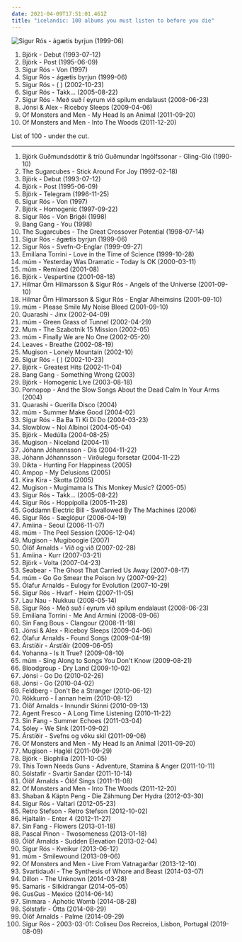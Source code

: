 ```yaml
---
date: 2021-04-09T17:51:01.461Z
title: "icelandic: 100 albums you must listen to before you die"
---
```

![Sigur Rós - ágætis byrjun (1999-06)](http://coverartarchive.org/release/3f38169f-6501-4383-8a0e-06d416338e8f/6928375238-500.jpg "Sigur Rós - ágætis byrjun (1999-06)")
<ol class="albums">
<li data-cover="http://coverartarchive.org/release/3945b500-1e03-3060-89a2-82b0938d8397/23040661690-500.jpg" data-tags="electronic, alternative" role="button">Björk - Debut (1993-07-12)</li>
<li data-cover="https://img.discogs.com/c79jKT7D51ChaH4zgcVBMAbjRGg=/fit-in/600x538/filters:strip_icc():format(jpeg):mode_rgb():quality(90)/discogs-images/R-1410907-1281931688.jpeg.jpg" data-tags="electronic, alternative" role="button">Björk - Post (1995-06-09)</li>
<li data-cover="https://img.discogs.com/xDoLKS9K6k-_LsoyHCli65KIfo0=/fit-in/600x600/filters:strip_icc():format(jpeg):mode_rgb():quality(90)/discogs-images/R-5800452-1403020958-1511.jpeg.jpg" data-tags="ambient, post-rock" role="button">Sigur Rós - Von (1997)</li>
<li data-cover="http://coverartarchive.org/release/3f38169f-6501-4383-8a0e-06d416338e8f/6928375238-500.jpg" data-tags="post-rock" role="button">Sigur Rós - ágætis byrjun (1999-06)</li>
<li data-cover="https://img.discogs.com/VheYISXt_58od4eKphk3Dpi-pWA=/fit-in/600x529/filters:strip_icc():format(jpeg):mode_rgb():quality(90)/discogs-images/R-69857-1505864447-6375.jpeg.jpg" data-tags="post-rock" role="button">Sigur Rós - ( ) (2002-10-23)</li>
<li data-cover="http://coverartarchive.org/release/4e5c0257-cf0e-3ece-95e6-bf3dc4c18f2b/8227839938-500.jpg" data-tags="post-rock" role="button">Sigur Rós - Takk... (2005-08-22)</li>
<li data-cover="http://coverartarchive.org/release/e4cef835-f2ac-48df-8407-b38ac4ec9969/22564414072-500.jpg" data-tags="post-rock" role="button">Sigur Rós - Með suð í eyrum við spilum endalaust (2008-06-23)</li>
<li data-cover="http://coverartarchive.org/release/06893018-03d4-3c87-9d87-93bb51881dc0/22358531244-500.jpg" data-tags="ambient, icelandic" role="button">Jónsi & Alex - Riceboy Sleeps (2009-04-06)</li>
<li data-cover="https://img.discogs.com/JOkkZurGvAkeFp8PQEAgtqzrhjg=/fit-in/600x539/filters:strip_icc():format(jpeg):mode_rgb():quality(90)/discogs-images/R-10352709-1495840289-6397.jpeg.jpg" data-tags="indie pop, indie" role="button">Of Monsters and Men - My Head Is an Animal (2011-09-20)</li>
<li data-cover="http://coverartarchive.org/release/4768d1fc-efa0-4dda-bb7f-9856e806831a/3608510095-500.jpg" data-tags="icelandic" role="button">Of Monsters and Men - Into The Woods (2011-12-20)</li>
</ol>
List of 100 - under the cut.
<!-- more -->

_________________

<ol class="albums">
<li data-cover="http://coverartarchive.org/release/460a13d9-3795-3106-92ee-a43f3230fd35/24887398997-500.jpg" data-tags="jazz" role="button">
Björk Guðmundsdóttir & tríó Guðmundar Ingólfssonar - Gling-Gló (1990-10)
</li>
<li data-cover="http://coverartarchive.org/release/bc30517f-15a6-45e8-a40a-3e85f3e91e16/9538648138-500.jpg" data-tags="90s, icelandic" role="button">
The Sugarcubes - Stick Around For Joy (1992-02-18)
</li>
<li data-cover="http://coverartarchive.org/release/3945b500-1e03-3060-89a2-82b0938d8397/23040661690-500.jpg" data-tags="electronic, alternative" role="button">
Björk - Debut (1993-07-12)
</li>
<li data-cover="https://img.discogs.com/c79jKT7D51ChaH4zgcVBMAbjRGg=/fit-in/600x538/filters:strip_icc():format(jpeg):mode_rgb():quality(90)/discogs-images/R-1410907-1281931688.jpeg.jpg" data-tags="electronic, alternative" role="button">
Björk - Post (1995-06-09)
</li>
<li data-cover="https://img.discogs.com/GWBTAjGaW7WhP5q9-kFTJ6GgOSY=/fit-in/600x600/filters:strip_icc():format(jpeg):mode_rgb():quality(90)/discogs-images/R-13994-001.jpg.jpg" data-tags="electronic, remix" role="button">
Björk - Telegram (1996-11-25)
</li>
<li data-cover="https://img.discogs.com/xDoLKS9K6k-_LsoyHCli65KIfo0=/fit-in/600x600/filters:strip_icc():format(jpeg):mode_rgb():quality(90)/discogs-images/R-5800452-1403020958-1511.jpeg.jpg" data-tags="ambient, post-rock" role="button">
Sigur Rós - Von (1997)
</li>
<li data-cover="http://coverartarchive.org/release/7a2ad97a-55e9-48a4-953b-45ddc10f7f0f/3778603775-500.jpg" data-tags="electronic, alternative" role="button">
Björk - Homogenic (1997-09-22)
</li>
<li data-cover="http://coverartarchive.org/release/59423973-26cd-4a5c-b884-da4a32fed5be/9635511608-500.jpg" data-tags="post-rock, icelandic, ambiental" role="button">
Sigur Rós - Von Brigði (1998)
</li>
<li data-cover="http://coverartarchive.org/release/b7bb368c-4760-40d1-8244-8b42729125d1/2337163551-500.jpg" data-tags="electronic, trip-hop" role="button">
Bang Gang - You (1998)
</li>
<li data-cover="http://coverartarchive.org/release/304f562b-e9d9-372f-8f38-39cf5d7d49aa/28131962177-500.jpg" data-tags="alternative rock" role="button">
The Sugarcubes - The Great Crossover Potential (1998-07-14)
</li>
<li data-cover="http://coverartarchive.org/release/3f38169f-6501-4383-8a0e-06d416338e8f/6928375238-500.jpg" data-tags="post-rock" role="button">
Sigur Rós - ágætis byrjun (1999-06)
</li>
<li data-cover="https://img.discogs.com/5SFQRNhydZV1l1GMkdanFX7z2eA=/fit-in/600x593/filters:strip_icc():format(jpeg):mode_rgb():quality(90)/discogs-images/R-1439976-1417816672-8157.jpeg.jpg" data-tags="icelandic" role="button">
Sigur Rós - Svefn-G-Englar (1999-09-27)
</li>
<li data-cover="http://coverartarchive.org/release/4086fb2d-8bae-4d8e-9557-30b84f10755f/19988749407-500.jpg" data-tags="indie, pop, female vocalists, singer-songwriter, trip hop" role="button">
Emilíana Torrini - Love in the Time of Science (1999-10-28)
</li>
<li data-cover="https://img.discogs.com/4A7pxX5IPWZyBTGjz_ivrmyVXi8=/fit-in/600x600/filters:strip_icc():format(jpeg):mode_rgb():quality(90)/discogs-images/R-28802-1300556819.jpeg.jpg" data-tags="ambient, glitch, electronica, post-rock" role="button">
múm - Yesterday Was Dramatic - Today Is OK (2000-03-11)
</li>
<li data-cover="http://coverartarchive.org/release/3264318d-417a-4a87-a8c0-14ef4f253d9a/3030442665-500.jpg" data-tags="icelandic" role="button">
múm - Remixed (2001-08)
</li>
<li data-cover="http://coverartarchive.org/release/441e153d-6ce6-3a75-aa4e-65f63b88d14f/3487982154-500.jpg" data-tags="electronic" role="button">
Björk - Vespertine (2001-08-18)
</li>
<li data-cover="http://coverartarchive.org/release/83a233fa-b0bc-4507-8aa8-71197e99ed62/19056063496-500.jpg" data-tags="ambient, icelandic" role="button">
Hilmar Örn Hilmarsson & Sigur Rós - Angels of the Universe (2001-09-10)
</li>
<li data-cover="http://coverartarchive.org/release/965b38de-1913-484c-8515-3f1c38cf174a/5191918805-500.jpg" data-tags="soundtrack, icelandic, sigur ros" role="button">
Hilmar Örn Hilmarsson & Sigur Rós - Englar Alheimsins (2001-09-10)
</li>
<li data-cover="http://coverartarchive.org/release/1a6c2ac5-9931-41cd-98e1-9aad3c16468d/8354320939-500.jpg" data-tags="icelandic" role="button">
múm - Please Smile My Noise Bleed (2001-09-10)
</li>
<li data-cover="https://img.discogs.com/p1lWr_ISxTgL9zY5IZz8huVP-sM=/fit-in/600x600/filters:strip_icc():format(jpeg):mode_rgb():quality(90)/discogs-images/R-690086-1254843035.jpeg.jpg" data-tags="rock, other, icelandic, alternative rap, rap-rock, stick-em-up" role="button">
Quarashi - Jinx (2002-04-09)
</li>
<li data-cover="http://coverartarchive.org/release/0699b828-d3bb-4c9d-b80c-536e007117c4/22262933271-500.jpg" data-tags="icelandic" role="button">
múm - Green Grass of Tunnel (2002-04-29)
</li>
<li data-cover="https://img.discogs.com/EhLr_l8kV4L-_xs0zgjp8VdkOTU=/fit-in/600x543/filters:strip_icc():format(jpeg):mode_rgb():quality(90)/discogs-images/R-823372-1516570637-5405.jpeg.jpg" data-tags="electronic, electronica" role="button">
Mum - The Szabotnik 15 Mission (2002-05)
</li>
<li data-cover="https://img.discogs.com/anRhTSipnCKDpNk-BLBrTKQ9KBc=/fit-in/591x600/filters:strip_icc():format(jpeg):mode_rgb():quality(90)/discogs-images/R-6382069-1417870435-4250.jpeg.jpg" data-tags="electronic" role="button">
múm - Finally We are No One (2002-05-20)
</li>
<li data-cover="https://img.discogs.com/oWVGEQWFO-ab7lOrr653DrHk4yg=/fit-in/480x481/filters:strip_icc():format(jpeg):mode_rgb():quality(90)/discogs-images/R-739735-1357904961-6155.jpeg.jpg" data-tags="indie rock" role="button">
Leaves - Breathe (2002-08-19)
</li>
<li data-cover="https://img.discogs.com/XcwpLqGcprgoLn2glzpjUz9t3Bc=/fit-in/600x594/filters:strip_icc():format(jpeg):mode_rgb():quality(90)/discogs-images/R-198649-1586603824-9916.jpeg.jpg" data-tags="singer-songwriter, folktronica, indie folk, iceland" role="button">
Mugison - Lonely Mountain (2002-10)
</li>
<li data-cover="https://img.discogs.com/VheYISXt_58od4eKphk3Dpi-pWA=/fit-in/600x529/filters:strip_icc():format(jpeg):mode_rgb():quality(90)/discogs-images/R-69857-1505864447-6375.jpeg.jpg" data-tags="post-rock" role="button">
Sigur Rós - ( ) (2002-10-23)
</li>
<li data-cover="http://coverartarchive.org/release/99a3becc-087b-4c23-a7bd-0b5721cf098c/1675236638-500.jpg" data-tags="electronic, alternative" role="button">
Björk - Greatest Hits (2002-11-04)
</li>
<li data-cover="http://coverartarchive.org/release/994e2eae-daf6-4428-a109-08ee24226397/7204386247-500.jpg" data-tags="trip-hop, icelandic" role="button">
Bang Gang - Something Wrong (2003)
</li>
<li data-cover="https://img.discogs.com/aiGtfbrmX10NazhTRVrB3Y0fvOo=/fit-in/600x600/filters:strip_icc():format(jpeg):mode_rgb():quality(90)/discogs-images/R-813694-1161458280.jpeg.jpg" data-tags="electronic, alternative, female vocalists, bjork" role="button">
Björk - Homogenic Live (2003-08-18)
</li>
<li data-cover="https://img.discogs.com/KrbD9S-ga2-IXaA_qAC90OG-IAw=/fit-in/400x341/filters:strip_icc():format(jpeg):mode_rgb():quality(90)/discogs-images/R-913453-1285001908.jpeg.jpg" data-tags="ambient, icelandic" role="button">
Pornopop - And the Slow Songs About the Dead Calm In Your Arms (2004)
</li>
<li data-cover="https://img.discogs.com/Z8F7GtpzEeaqXy2dORCEBGoq6Ds=/fit-in/500x500/filters:strip_icc():format(jpeg):mode_rgb():quality(90)/discogs-images/R-1137881-1493257369-7784.jpeg.jpg" data-tags="rock, icelandic" role="button">
Quarashi - Guerilla Disco (2004)
</li>
<li data-cover="http://coverartarchive.org/release/68c7d49e-060e-3a47-88b4-8a1722859358/11078589852-500.jpg" data-tags="icelandic, electronic" role="button">
múm - Summer Make Good (2004-02)
</li>
<li data-cover="https://img.discogs.com/YJb6_IwqUpEEuvv-XIZOJRj-AN0=/fit-in/600x448/filters:strip_icc():format(jpeg):mode_rgb():quality(90)/discogs-images/R-12961274-1545393598-6983.jpeg.jpg" data-tags="icelandic" role="button">
Sigur Rós - Ba Ba Ti Ki Di Do (2004-03-23)
</li>
<li data-cover="http://coverartarchive.org/release/59445333-06ea-472c-a1f0-8c068ebbab22/6848531527-500.jpg" data-tags="soundtrack" role="button">
Slowblow - Noi Albinoi (2004-05-04)
</li>
<li data-cover="http://coverartarchive.org/release/5c24e649-4e52-4f57-90c9-8275149706c0/7794274920-500.jpg" data-tags="experimental" role="button">
Björk - Medúlla (2004-08-25)
</li>
<li data-cover="https://img.discogs.com/w7hRS_v8pSkKbDYo4D5ZEJWbouI=/fit-in/600x531/filters:strip_icc():format(jpeg):mode_rgb():quality(90)/discogs-images/R-332658-1104452767.jpg.jpg" data-tags="alternative, icelandic, iceland, tagged, lost, something, sounds, tag, thoughts, maybe, bananas, bats, variable, genre, shady, onions, bent, filtered, bite, thing, get it, wednesday, fully streamable album, grady, zap, partial, lobotomy, spelling lobotomy correctly, possible, perhaps, suggestions, mangum, specific, extremities, optional, liver, shady grady, northern hemisphere, western hemisphere, non-verbal, you might, jib, i am tagging this artist, the fire of the mind agitates the atmosphere, testing 1-2-3, deek, liver and onions" role="button">
Mugison - Niceland (2004-11)
</li>
<li data-cover="http://coverartarchive.org/release/96b8f6e1-160e-450b-8e6b-3153499b98c7/17037187457-500.jpg" data-tags="contemporary classical" role="button">
Jóhann Jóhannsson - Dís (2004-11-22)
</li>
<li data-cover="http://coverartarchive.org/release/ac5674a3-6604-4987-b772-b7136a686a6f/3318719958-500.jpg" data-tags="ambient, contemporary classical" role="button">
Jóhann Jóhannsson - Virðulegu forsetar (2004-11-22)
</li>
<li data-cover="http://coverartarchive.org/release/45807016-ee11-429e-aaa2-392eb9e38800/18781279674-500.jpg" data-tags="icelandic" role="button">
Dikta - Hunting For Happiness (2005)
</li>
<li data-cover="http://coverartarchive.org/release/53bcfb3d-f29a-4c9e-bff3-b15f18330704/7827237256-500.jpg" data-tags="icelandic" role="button">
Ampop - My Delusions (2005)
</li>
<li data-cover="https://img.discogs.com/Ju8zbmvhglg6BOFmqLLJ_yNFl2U=/fit-in/418x367/filters:strip_icc():format(jpeg):mode_rgb():quality(90)/discogs-images/R-870092-1170595047.jpeg.jpg" data-tags="electronic, experimental, icelandic" role="button">
Kira Kira - Skotta (2005)
</li>
<li data-cover="http://coverartarchive.org/release/8c9ba25e-5d18-3106-bbe5-e59ef950a8bb/11169152097-500.jpg" data-tags="experimental" role="button">
Mugison - Mugimama Is This Monkey Music? (2005-05)
</li>
<li data-cover="http://coverartarchive.org/release/4e5c0257-cf0e-3ece-95e6-bf3dc4c18f2b/8227839938-500.jpg" data-tags="post-rock" role="button">
Sigur Rós - Takk... (2005-08-22)
</li>
<li data-cover="https://img.discogs.com/PZN0m0HRfARZw6f5D7aDdcRyp0s=/fit-in/453x600/filters:strip_icc():format(jpeg):mode_rgb():quality(90)/discogs-images/R-1239540-1202989001.jpeg.jpg" data-tags="sigur ros, ambient" role="button">
Sigur Rós - Hoppípolla (2005-11-28)
</li>
<li data-cover="https://img.discogs.com/f6_xA1zzSjPc8Ob4lb4fVgmQTpE=/fit-in/600x600/filters:strip_icc():format(jpeg):mode_rgb():quality(90)/discogs-images/R-874041-1249324133.jpeg.jpg" data-tags="electronic" role="button">
Goddamn Electric Bill - Swallowed By The Machines (2006)
</li>
<li data-cover="https://img.discogs.com/z7YMtZOsNKIyJX5A975MbVCQC38=/fit-in/600x587/filters:strip_icc():format(jpeg):mode_rgb():quality(90)/discogs-images/R-1142041-1432227770-9990.jpeg.jpg" data-tags="icelandic" role="button">
Sigur Rós - Sæglópur (2006-04-19)
</li>
<li data-cover="https://img.discogs.com/WPRCzLPSuyfzZ56xqCOkw03Jkdc=/fit-in/300x293/filters:strip_icc():format(jpeg):mode_rgb():quality(90)/discogs-images/R-833908-1163511909.jpeg.jpg" data-tags="icelandic, instrumental, post rock" role="button">
Amiina - Seoul (2006-11-07)
</li>
<li data-cover="https://img.discogs.com/uz6eXaC5ZQhnoCfrIv1Cma4-SgA=/fit-in/350x350/filters:strip_icc():format(jpeg):mode_rgb():quality(90)/discogs-images/R-823373-1162463946.jpeg.jpg" data-tags="icelandic" role="button">
múm - The Peel Session (2006-12-04)
</li>
<li data-cover="http://coverartarchive.org/release/3fdccfb0-c5c5-4676-8e45-83db38c0ee35/26215098732-500.jpg" data-tags="alternative, icelandic, iceland, tagged, lost, something, sounds, tag, thoughts, maybe, bananas, bats, variable, genre, shady, onions, bent, filtered, bite, thing, get it, wednesday, grady, zap, partial, lobotomy, spelling lobotomy correctly, possible, perhaps, suggestions, mangum, specific, extremities, optional, liver, shady grady, northern hemisphere, western hemisphere, non-verbal, you might, jib, i am tagging this artist, the fire of the mind agitates the atmosphere, testing 1-2-3, deek, liver and onions, kolob, if you could hie to kolob, auditory" role="button">
Mugison - Mugiboogie (2007)
</li>
<li data-cover="http://coverartarchive.org/release/7a058cc8-f297-4818-b182-db15f3c2655e/9390660710-500.jpg" data-tags="vocal, female, alternative, icelandic, iceland, tagged, lost, something, sounds, tag, thoughts, maybe, bananas, bats, variable, genre, shady, bent, filtered, bite, thing, get it, wednesday, grady, zap, partial, possible, perhaps, suggestions, specific, extremities, optional, shady grady, northern hemisphere, western hemisphere, non-verbal, you might, jib, i am tagging this artist, the fire of the mind agitates the atmosphere, testing 1-2-3, deek, kolob, if you could hie to kolob" role="button">
Ólöf Arnalds - Við og við (2007-02-28)
</li>
<li data-cover="https://img.discogs.com/p8ekxYH2ZEiI6ylivtCAFCEb-lA=/fit-in/500x500/filters:strip_icc():format(jpeg):mode_rgb():quality(90)/discogs-images/R-937597-1180461208.jpeg.jpg" data-tags="ambient" role="button">
Amiina - Kurr (2007-03-21)
</li>
<li data-cover="http://coverartarchive.org/release/a4ce1772-9009-4720-8adc-6259b5cd387c/23654428073-500.jpg" data-tags="experimental" role="button">
Björk - Volta (2007-04-23)
</li>
<li data-cover="http://coverartarchive.org/release/f8f26fa1-d7e5-4357-aefe-cb17ccf2e60b/18253941016-500.jpg" data-tags="icelandic" role="button">
Seabear - The Ghost That Carried Us Away (2007-08-17)
</li>
<li data-cover="https://img.discogs.com/w447e9Jz52F2U0QwpG6brAl_CD0=/fit-in/600x524/filters:strip_icc():format(jpeg):mode_rgb():quality(90)/discogs-images/R-6921311-1535675024-9968.jpeg.jpg" data-tags="icelandic, experimental" role="button">
múm - Go Go Smear the Poison Ivy (2007-09-22)
</li>
<li data-cover="http://coverartarchive.org/release/7ed90c22-74e5-3a9b-a047-5f9bcbcb01bd/1485447652-500.jpg" data-tags="piano, contemporary classical, neoclassical, post-classical, ambient" role="button">
Ólafur Arnalds - Eulogy for Evolution (2007-10-29)
</li>
<li data-cover="http://coverartarchive.org/release/a8270390-c345-4d3a-a341-187722f75160/8583241241-500.jpg" data-tags="post-rock, icelandic" role="button">
Sigur Rós - Hvarf - Heim (2007-11-05)
</li>
<li data-cover="https://img.discogs.com/PEX6Bc0-lk0RupwrX6cCebRjxdA=/fit-in/510x510/filters:strip_icc():format(jpeg):mode_rgb():quality(90)/discogs-images/R-1339354-1210962480.jpeg.jpg" data-tags="new weird finland" role="button">
Lau Nau - Nukkuu (2008-05-14)
</li>
<li data-cover="http://coverartarchive.org/release/e4cef835-f2ac-48df-8407-b38ac4ec9969/22564414072-500.jpg" data-tags="post-rock" role="button">
Sigur Rós - Með suð í eyrum við spilum endalaust (2008-06-23)
</li>
<li data-cover="http://coverartarchive.org/release/7c6c8607-a528-4497-bb7b-436914cf7512/2094787478-500.jpg" data-tags="pop, alternative" role="button">
Emilíana Torrini - Me And Armini (2008-09-06)
</li>
<li data-cover="https://via.placeholder.com/450" data-tags="morr music, icelandic, indie folk" role="button">
Sin Fang Bous - Clangour (2008-11-18)
</li>
<li data-cover="http://coverartarchive.org/release/06893018-03d4-3c87-9d87-93bb51881dc0/22358531244-500.jpg" data-tags="ambient, icelandic" role="button">
Jónsi & Alex - Riceboy Sleeps (2009-04-06)
</li>
<li data-cover="http://coverartarchive.org/release/705de6f0-e4a1-4d0e-bef7-eeae4f5115b5/5930038642-500.jpg" data-tags="contemporary classical, modern classical, neoclassical, post-classical, neo-classical, piano, neo classical, postclassical, post classical" role="button">
Ólafur Arnalds - Found Songs (2009-04-19)
</li>
<li data-cover="https://img.discogs.com/lubA2__u5aBC8WX6E8H5HjuK0lk=/fit-in/600x540/filters:strip_icc():format(jpeg):mode_rgb():quality(90)/discogs-images/R-3872190-1434906851-8198.jpeg.jpg" data-tags="acoustic, icelandic, neofolk" role="button">
Árstíðir - Árstíðir (2009-06-05)
</li>
<li data-cover="https://img.discogs.com/D0fbc-WQ4qEYLor3tLQhKSlWmfo=/fit-in/549x541/filters:strip_icc():format(jpeg):mode_rgb():quality(90)/discogs-images/R-1852381-1247864591.jpeg.jpg" data-tags="icelandic, yohanna" role="button">
Yohanna - Is It True? (2009-08-10)
</li>
<li data-cover="http://coverartarchive.org/release/1beaae9e-8f17-4281-a4e4-4fe1d38b17ef/16319634547-500.jpg" data-tags="scandinavian" role="button">
múm - Sing Along to Songs You Don't Know (2009-08-21)
</li>
<li data-cover="http://coverartarchive.org/release/c6a3c3b6-e077-4a88-b7ba-a462cdb5bd95/10640671739-500.jpg" data-tags="electronic" role="button">
Bloodgroup - Dry Land (2009-10-02)
</li>
<li data-cover="https://img.discogs.com/jw-1Yf5HO76Af-P8VAL-fOMux9Y=/fit-in/383x386/filters:strip_icc():format(jpeg):mode_rgb():quality(90)/discogs-images/R-2185390-1268602103.jpeg.jpg" data-tags="jonsi" role="button">
Jónsi - Go Do (2010-02-26)
</li>
<li data-cover="https://img.discogs.com/UOImzRtyth_QOHrx5B-rmRoqvy8=/fit-in/483x476/filters:strip_icc():format(jpeg):mode_rgb():quality(90)/discogs-images/R-2213328-1270206465.jpeg.jpg" data-tags="post-rock" role="button">
Jónsi - Go (2010-04-02)
</li>
<li data-cover="https://img.discogs.com/sjDz-RQJ1jh0jHDnA9pWaw0uiTI=/fit-in/600x541/filters:strip_icc():format(jpeg):mode_rgb():quality(90)/discogs-images/R-3797264-1344801507-9871.jpeg.jpg" data-tags="icelandic" role="button">
Feldberg - Don't Be a Stranger (2010-06-12)
</li>
<li data-cover="https://img.discogs.com/BoiRLKX18i-Xmg959R_rYKGzqD4=/fit-in/600x529/filters:strip_icc():format(jpeg):mode_rgb():quality(90)/discogs-images/R-2619466-1475173130-7504.png.jpg" data-tags="post-rock" role="button">
Rökkurró - Í annan heim (2010-08-12)
</li>
<li data-cover="http://coverartarchive.org/release/d2b97e1a-32e6-43fc-a442-d7c766fe8fc6/17757148561-500.jpg" data-tags="alternative, icelandic, iceland, tagged, lost, something, sounds, tag, thoughts, maybe, bananas, bats, variable, genre, shady, bent, filtered, bite, thing, get it, wednesday, grady, zap, partial, olof, possible, perhaps, suggestions, specific, extremities, optional, shady grady, albums reviewed, northern hemisphere, western hemisphere, non-verbal, you might, jib, i am tagging this artist, the fire of the mind agitates the atmosphere, testing 1-2-3, deek, kolob" role="button">
Ólöf Arnalds - Innundir Skinni (2010-09-13)
</li>
<li data-cover="http://coverartarchive.org/release/ad80e788-1820-4f3f-a4ed-dc2742cd291d/8013790676-500.jpg" data-tags="progressive rock" role="button">
Agent Fresco - A Long Time Listening (2010-11-22)
</li>
<li data-cover="http://coverartarchive.org/release/58da8c30-6af1-43ae-8012-68c2ee6be235/4239717633-500.jpg" data-tags="icelandic" role="button">
Sin Fang - Summer Echoes (2011-03-04)
</li>
<li data-cover="http://coverartarchive.org/release/245eebec-4344-426e-9039-bb7ddfd1286b/3116867787-500.jpg" data-tags="icelandic, indie rock" role="button">
Sóley - We Sink (2011-09-02)
</li>
<li data-cover="http://coverartarchive.org/release/b5c7b476-836a-4076-bc12-9fc611157f3e/9491330388-500.jpg" data-tags="icelandic, eclipsed0412" role="button">
Árstíðir - Svefns og vöku skil (2011-09-06)
</li>
<li data-cover="https://img.discogs.com/JOkkZurGvAkeFp8PQEAgtqzrhjg=/fit-in/600x539/filters:strip_icc():format(jpeg):mode_rgb():quality(90)/discogs-images/R-10352709-1495840289-6397.jpeg.jpg" data-tags="indie pop, indie" role="button">
Of Monsters and Men - My Head Is an Animal (2011-09-20)
</li>
<li data-cover="http://coverartarchive.org/release/86822733-6a01-4d0b-9c5d-af728d00a637/18357824165-500.jpg" data-tags="alternative, icelandic, iceland, tagged, lost, something, sounds, tag, thoughts, maybe, bananas, bats, variable, genre, shady, onions, bent, filtered, bite, thing, get it, wednesday, grady, zap, partial, lobotomy, spelling lobotomy correctly, possible, perhaps, suggestions, mangum, specific, extremities, optional, liver, shady grady, northern hemisphere, western hemisphere, non-verbal, you might, jib, i am tagging this artist, the fire of the mind agitates the atmosphere, testing 1-2-3, deek, liver and onions, kolob, if you could hie to kolob, auditory, you can" role="button">
Mugison - Haglél (2011-09-29)
</li>
<li data-cover="http://coverartarchive.org/release/e2e019b9-720c-4db9-8604-244dff44c1db/3776643792-500.jpg" data-tags="experimental" role="button">
Björk - Biophilia (2011-10-05)
</li>
<li data-cover="https://img.discogs.com/OTru_VS7QEfP9U8M6v1AEe7rK8w=/fit-in/350x350/filters:strip_icc():format(jpeg):mode_rgb():quality(90)/discogs-images/R-3306902-1325016061.jpeg.jpg" data-tags="math rock" role="button">
This Town Needs Guns - Adventure, Stamina & Anger (2011-10-11)
</li>
<li data-cover="http://coverartarchive.org/release/14a57c0d-b063-489b-bd42-8cb2c261c0e8/13555883183-500.jpg" data-tags="progressive metal, post-metal, post-rock" role="button">
Sólstafir - Svartir Sandar (2011-10-14)
</li>
<li data-cover="https://img.discogs.com/_jcqVJYRFzAT3Sa2hr_lLp-1up0=/fit-in/274x274/filters:strip_icc():format(jpeg):mode_rgb():quality(90)/discogs-images/R-3548510-1334834731.jpeg.jpg" data-tags="female, alternative, song, plop, icelandic, iceland, numbers, book, tagged, genesis, second, lost, something, sounds, first, proverbs, tag, sentences, kings, thoughts, maybe, bananas, moses, bats, psalms, tuesday, daniel, troy" role="button">
Ólöf Arnalds - Ólöf Sings (2011-11-08)
</li>
<li data-cover="http://coverartarchive.org/release/4768d1fc-efa0-4dda-bb7f-9856e806831a/3608510095-500.jpg" data-tags="icelandic" role="button">
Of Monsters and Men - Into The Woods (2011-12-20)
</li>
<li data-cover="http://coverartarchive.org/release/24bc24e8-0aaf-4d03-87c4-f07fff91245c/9243807208-500.jpg" data-tags="hip hop, rap" role="button">
Shaban & Käptn Peng - Die Zähmung Der Hydra (2012-03-30)
</li>
<li data-cover="http://coverartarchive.org/release/173c790a-264c-4134-9ffb-9b7aa78da6f5/1819827377-500.jpg" data-tags="ambient, post-rock" role="button">
Sigur Rós - Valtari (2012-05-23)
</li>
<li data-cover="http://coverartarchive.org/release/2cac8253-f7bc-4446-951c-20d6b11af80b/5474906042-500.jpg" data-tags="electronic" role="button">
Retro Stefson - Retro Stefson (2012-10-02)
</li>
<li data-cover="http://coverartarchive.org/release/724c0390-78d0-4e61-b3c5-a6dac00506dd/14365634195-500.jpg" data-tags="calm, icelandic" role="button">
Hjaltalín - Enter 4 (2012-11-27)
</li>
<li data-cover="https://img.discogs.com/oPdkVK-vqlTllji4AJeFIWuofo8=/fit-in/600x600/filters:strip_icc():format(jpeg):mode_rgb():quality(90)/discogs-images/R-4275033-1360420938-2039.jpeg.jpg" data-tags="icelandic" role="button">
Sin Fang - Flowers (2013-01-18)
</li>
<li data-cover="http://coverartarchive.org/release/7ce8e9cb-39f2-4c76-b3ec-f420668d25b4/3800459745-500.jpg" data-tags="icelandic, midnight" role="button">
Pascal Pinon - Twosomeness (2013-01-18)
</li>
<li data-cover="https://img.discogs.com/KDUVmKzHPyTW9iR4DGwy2pFHljs=/fit-in/590x600/filters:strip_icc():format(jpeg):mode_rgb():quality(90)/discogs-images/R-4204186-1363444365-3376.jpeg.jpg" data-tags="alternative, icelandic, iceland, tagged, lost, something, sounds, tag, thoughts, maybe, bananas, bats, variable, genre, shady, bent, filtered, bite, thing, get it, wednesday, grady, zap, partial, possible, perhaps, suggestions, specific, extremities, optional, shady grady, northern hemisphere, western hemisphere, non-verbal, you might, jib, i am tagging this artist, the fire of the mind agitates the atmosphere, testing 1-2-3, deek, kolob, if you could hie to kolob, auditory, you can" role="button">
Ólöf Arnalds - Sudden Elevation (2013-02-04)
</li>
<li data-cover="https://img.discogs.com/ZRZ3arDJhUvbwFmGX3lIKu3jEDw=/fit-in/600x600/filters:strip_icc():format(jpeg):mode_rgb():quality(90)/discogs-images/R-4660919-1371404516-4044.jpeg.jpg" data-tags="post-rock" role="button">
Sigur Rós - Kveikur (2013-06-12)
</li>
<li data-cover="http://coverartarchive.org/release/81ce3a91-91b7-40cf-8f33-966dd7322adf/5069250166-500.jpg" data-tags="electronic" role="button">
múm - Smilewound (2013-09-06)
</li>
<li data-cover="http://coverartarchive.org/release/72237e6d-67fd-4cde-b62f-fa3434b02c1f/6502020265-500.jpg" data-tags="folk, indie pop, icelandic, indie folk, iceland, live, alternativ, itunes exclusive, infie, vatnagardar" role="button">
Of Monsters and Men - Live From Vatnagarðar (2013-12-10)
</li>
<li data-cover="http://coverartarchive.org/release/b08bf379-2d20-4ad2-9e72-2fbe0ab3ad7c/13547518907-500.jpg" data-tags="black metal, icelandic, atmospheric black metal, orthodox black metal, icelandic black metal, terratur possessions" role="button">
Svartidauði - The Synthesis of Whore and Beast (2014-03-07)
</li>
<li data-cover="http://coverartarchive.org/release/66cfa35b-731b-4c5d-85a2-a3de070d8f12/6883601217-500.jpg" data-tags="experimental" role="button">
Dillon - The Unknown (2014-03-28)
</li>
<li data-cover="http://coverartarchive.org/release/c81ebe80-43c6-4a77-9fb5-c47ca5f180d1/6701174879-500.jpg" data-tags="electronic, indie, indie pop, indietronica" role="button">
Samaris - Silkidrangar (2014-05-05)
</li>
<li data-cover="http://coverartarchive.org/release/ec5aeb38-6541-4821-bd8a-9c161967f0db/7686700961-500.jpg" data-tags="electropop, chill, electro, house, icelandic, iceland, electro-pop, mp3" role="button">
GusGus - Mexico (2014-06-14)
</li>
<li data-cover="http://coverartarchive.org/release/15725860-a8a9-4fb1-9053-b1096eb48a20/8376739314-500.jpg" data-tags="black metal" role="button">
Sinmara - Aphotic Womb (2014-08-28)
</li>
<li data-cover="http://coverartarchive.org/release/c05d597d-083c-4b49-a8d1-7782f030435b/16454252263-500.jpg" data-tags="post-rock" role="button">
Sólstafir - Ótta (2014-08-29)
</li>
<li data-cover="https://img.discogs.com/OT-0njtFEU-SlaT_KNVcdwRIZYI=/fit-in/600x600/filters:strip_icc():format(jpeg):mode_rgb():quality(90)/discogs-images/R-6416797-1418675288-7045.jpeg.jpg" data-tags="alternative, icelandic, iceland, tagged, lost, something, sounds, tag, thoughts, maybe, bananas, bats, variable, genre, shady, bent, filtered, bite, thing, get it, wednesday, grady, zap, partial, possible, perhaps, suggestions, mangum, specific, extremities, optional, shady grady, northern hemisphere, western hemisphere, non-verbal, you might, jib, i am tagging this artist, the fire of the mind agitates the atmosphere, testing 1-2-3, deek, kolob, if you could hie to kolob, auditory, you can" role="button">
Ólöf Arnalds - Palme (2014-09-29)
</li>
<li data-cover="https://img.discogs.com/CZcrNgqTL5SETvWxkkt3nLs7Okk=/fit-in/600x537/filters:strip_icc():format(jpeg):mode_rgb():quality(90)/discogs-images/R-15036930-1585839790-5225.jpeg.jpg" data-tags="post-rock, ambient" role="button">
Sigur Rós - 2003-03-01: Coliseu Dos Recreios, Lisbon, Portugal (2019-08-09)
</li>
</ol>